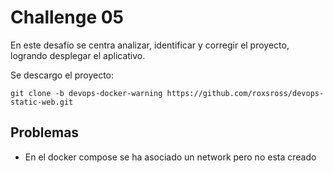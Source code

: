 # Challenge 05

 En este desafío se centra analizar, identificar y corregir el proyecto, logrando desplegar el aplicativo.

 Se descargo el proyecto:
    
    git clone -b devops-docker-warning https://github.com/roxsross/devops-static-web.git


## Problemas

- En el docker compose se ha asociado un network pero no esta creado




